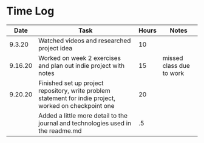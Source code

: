# Time Log

| Date | Task | Hours | Notes|
|------|------|-------|------|
| 9.3.20| Watched videos and researched project idea| 10  | |
| 9.16.20| Worked on week 2 exercises and plan out indie project with notes| 15  | missed class due to work |
| 9.20.20| Finished set up project repository, write problem statement for indie project, worked on checkpoint one| 20  | |
|  | Added a little more detail to the journal and technologies used in the readme.md   | .5  |   | 
